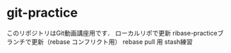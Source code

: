 # git-practice
このリポジトリはGit動画講座用です．
ローカルリポで更新
ribase-practiceブランチで更新（rebase コンフリクト用）
rebase pull 用
stash練習
